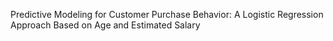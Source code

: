 Predictive Modeling for Customer Purchase Behavior: A Logistic Regression Approach Based on Age and Estimated Salary
